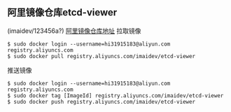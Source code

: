 ## 阿里镜像仓库etcd-viewer
(imaidev/123456a?)
[阿里镜像仓库地址](https://cr.console.aliyun.com/?spm=0.0.0.0.5n07DB#/docker/image/list)
拉取镜像
```
$ sudo docker login --username=hi31915183@aliyun.com registry.aliyuncs.com
$ sudo docker pull registry.aliyuncs.com/imaidev/etcd-viewer
```
推送镜像
```
$ sudo docker login --username=hi31915183@aliyun.com registry.aliyuncs.com
$ sudo docker tag [ImageId] registry.aliyuncs.com/imaidev/etcd-viewer
$ sudo docker push registry.aliyuncs.com/imaidev/etcd-viewer
```
